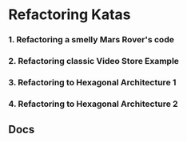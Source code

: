 # Refactoring Katas

### 1. Refactoring a smelly Mars Rover's code

### 2. Refactoring classic Video Store Example

### 3. Refactoring to Hexagonal Architecture 1

### 4. Refactoring to Hexagonal Architecture 2


## Docs


